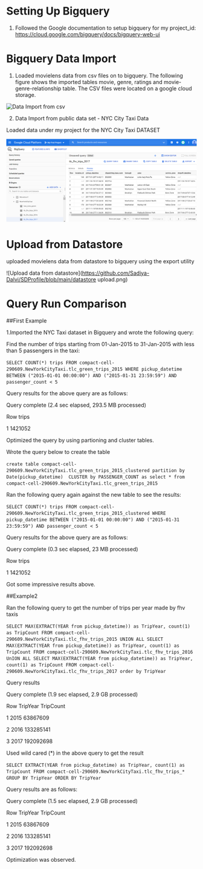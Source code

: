 # Setting Up Bigquery

1. Followed the Google documentation to setup bigquery for my project_id:
https://cloud.google.com/bigquery/docs/bigquery-web-ui

# Bigquery Data Import

1. Loaded movielens data from csv files on to bigquery. The following figure shows the imported tables movie, genre, ratings and movie-genre-relationship table. The CSV files were located on a google cloud storage.

![Data Import from csv](https://github.com/Sadiya-Dalvi/SDProfile/blob/main/2020-12-16_01-41-06.png=250x250)

2. Data Import from public data set - NYC City Taxi Data

Loaded data under my project for the  NYC City Taxi DATASET

![Data Import from Public Dataset](https://github.com/Sadiya-Dalvi/SDProfile/blob/main/publicdata.png)

# Upload from Datastore

uploaded movielens data from datastore to bigquery using the export utility

![Upload data from datastore](https://github.com/Sadiya-Dalvi/SDProfile/blob/main/datastore upload.png)

# Query Run Comparison

##First Example

1.Imported the NYC Taxi dataset in Bigquery and wrote the following query:

Find the number of trips starting from 01-Jan-2015 to 31-Jan-2015 with less than 5 passengers in the taxi:

`SELECT
  COUNT(*) trips
FROM
  compact-cell-290609.NewYorkCityTaxi.tlc_green_trips_2015
WHERE
  pickup_datetime BETWEEN ("2015-01-01 00:00:00")
  AND ("2015-01-31 23:59:59")
  AND passenger_count < 5`
  
 Query results for the above query are as follows:

Query complete (2.4 sec elapsed, 293.5 MB processed)

Row	trips

1	  1421052

Optimized the query by using partioning and cluster tables. 

Wrote the query below to create the table

`create table
compact-cell-290609.NewYorkCityTaxi.tlc_green_trips_2015_clustered
partition by
Date(pickup_datetime) 
CLUSTER by PASSENGER_COUNT as
select * from compact-cell-290609.NewYorkCityTaxi.tlc_green_trips_2015`

Ran the following query again against the new table to see the results:

`SELECT
  COUNT(*) trips
FROM
  compact-cell-290609.NewYorkCityTaxi.tlc_green_trips_2015_clustered
WHERE
  pickup_datetime BETWEEN ("2015-01-01 00:00:00")
  AND ("2015-01-31 23:59:59")
  AND passenger_count < 5`

Query results for the above query are as follows:

Query complete (0.3 sec elapsed, 23 MB processed)

Row	 trips	

1	   1421052

Got some impressive results above.

##Example2

Ran the following query to  get the number of trips per year made by fhv taxis

`SELECT MAX(EXTRACT(YEAR from pickup_datetime)) as TripYear, count(1) as TripCount FROM compact-cell-290609.NewYorkCityTaxi.tlc_fhv_trips_2015
UNION ALL
SELECT MAX(EXTRACT(YEAR from pickup_datetime)) as TripYear, count(1) as TripCount FROM compact-cell-290609.NewYorkCityTaxi.tlc_fhv_trips_2016
UnION ALL
SELECT MAX(EXTRACT(YEAR from pickup_datetime)) as TripYear, count(1) as TripCount FROM compact-cell-290609.NewYorkCityTaxi.tlc_fhv_trips_2017
order by TripYear`

Query results

Query complete (1.9 sec elapsed, 2.9 GB processed)

Row	TripYear	TripCount	

1	  2015 63867609

2	  2016 133285141

3	 2017 192092698


Used wild cared (*) in the above query to get the result

`SELECT EXTRACT(YEAR from pickup_datetime) as TripYear, count(1) as TripCount FROM compact-cell-290609.NewYorkCityTaxi.tlc_fhv_trips_*
GROUP BY TripYear
ORDER BY TripYear`

Query results are as follows:

Query complete (1.5 sec elapsed, 2.9 GB processed)

Row	TripYear	TripCount	

1	  2015 63867609

2	  2016 133285141

3	 2017 192092698

Optimization was observed.
